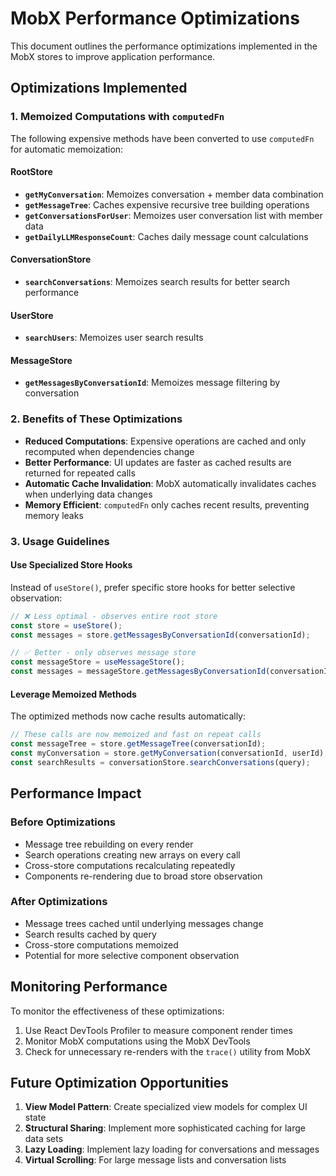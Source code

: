 # MobX Performance Optimizations

This document outlines the performance optimizations implemented in the MobX stores to improve application performance.

## Optimizations Implemented

### 1. Memoized Computations with `computedFn`

The following expensive methods have been converted to use `computedFn` for automatic memoization:

#### RootStore

- **`getMyConversation`**: Memoizes conversation + member data combination
- **`getMessageTree`**: Caches expensive recursive tree building operations
- **`getConversationsForUser`**: Memoizes user conversation list with member data
- **`getDailyLLMResponseCount`**: Caches daily message count calculations

#### ConversationStore

- **`searchConversations`**: Memoizes search results for better search performance

#### UserStore

- **`searchUsers`**: Memoizes user search results

#### MessageStore

- **`getMessagesByConversationId`**: Memoizes message filtering by conversation

### 2. Benefits of These Optimizations

- **Reduced Computations**: Expensive operations are cached and only recomputed when dependencies change
- **Better Performance**: UI updates are faster as cached results are returned for repeated calls
- **Automatic Cache Invalidation**: MobX automatically invalidates caches when underlying data changes
- **Memory Efficient**: `computedFn` only caches recent results, preventing memory leaks

### 3. Usage Guidelines

#### Use Specialized Store Hooks

Instead of `useStore()`, prefer specific store hooks for better selective observation:

```typescript
// ❌ Less optimal - observes entire root store
const store = useStore();
const messages = store.getMessagesByConversationId(conversationId);

// ✅ Better - only observes message store
const messageStore = useMessageStore();
const messages = messageStore.getMessagesByConversationId(conversationId);
```

#### Leverage Memoized Methods

The optimized methods now cache results automatically:

```typescript
// These calls are now memoized and fast on repeat calls
const messageTree = store.getMessageTree(conversationId);
const myConversation = store.getMyConversation(conversationId, userId);
const searchResults = conversationStore.searchConversations(query);
```

## Performance Impact

### Before Optimizations

- Message tree rebuilding on every render
- Search operations creating new arrays on every call
- Cross-store computations recalculating repeatedly
- Components re-rendering due to broad store observation

### After Optimizations

- Message trees cached until underlying messages change
- Search results cached by query
- Cross-store computations memoized
- Potential for more selective component observation

## Monitoring Performance

To monitor the effectiveness of these optimizations:

1. Use React DevTools Profiler to measure component render times
2. Monitor MobX computations using the MobX DevTools
3. Check for unnecessary re-renders with the `trace()` utility from MobX

## Future Optimization Opportunities

1. **View Model Pattern**: Create specialized view models for complex UI state
2. **Structural Sharing**: Implement more sophisticated caching for large data sets
3. **Lazy Loading**: Implement lazy loading for conversations and messages
4. **Virtual Scrolling**: For large message lists and conversation lists
